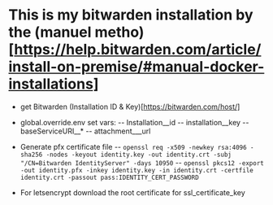 # This is my bitwarden installation by the (manuel metho)[https://help.bitwarden.com/article/install-on-premise/#manual-docker-installations]

- get Bitwarden (Installation ID & Key)[https://bitwarden.com/host/]
- global.override.env set vars:
-- Installation__id 
-- installation__key
-- baseServiceURI__*
-- attachment___url
- Generate pfx certificate file
-- `openssl req -x509 -newkey rsa:4096 -sha256 -nodes -keyout identity.key -out identity.crt -subj "/CN=Bitwarden IdentityServer" -days 10950`
-- `openssl pkcs12 -export -out identity.pfx -inkey identity.key -in identity.crt -certfile identity.crt -passout pass:IDENTITY_CERT_PASSWORD`

- For letsencrypt download the root certificate for ssl_certificate_key
